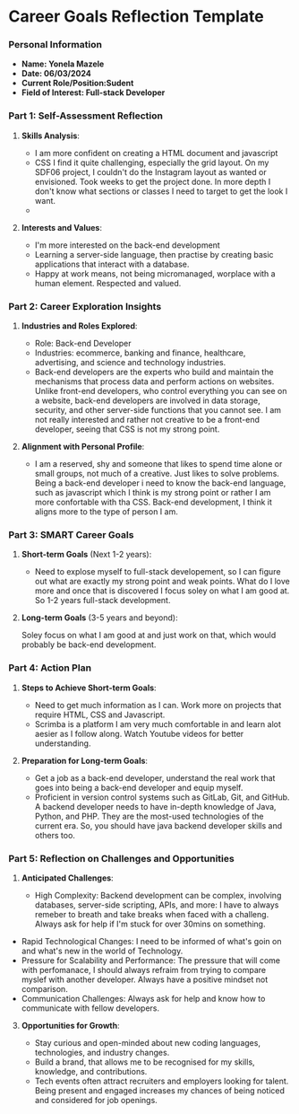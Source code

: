 
# Career Goals Reflection Template


### Personal Information

- **Name: Yonela Mazele**
- **Date: 06/03/2024**
- **Current Role/Position:Sudent**
- **Field of Interest: Full-stack Developer**

### Part 1: Self-Assessment Reflection

1. **Skills Analysis**:
    
    - I am more confident on creating a HTML document and javascript
    - CSS I find it quite challenging, especially the grid layout. On my SDF06 project, I couldn't do the Instagram layout as wanted or envisioned. Took weeks to get the project done. In more depth I don't know what sections or classes I need to target to get the look I want.
    - 
2. **Interests and Values**:
    
    - I'm more interested on the back-end development
    - Learning a server-side language, then practise by creating basic applications that interact with a database.
    - Happy at work means, not being micromanaged, worplace with a human element. Respected and valued. 

### Part 2: Career Exploration Insights

1. **Industries and Roles Explored**:
    
    - Role: Back-end Developer
    - Industries: ecommerce, banking and finance, healthcare, advertising, and science and technology industries.
    - Back-end developers are the experts who build and maintain the mechanisms that process data and perform actions on websites. Unlike front-end developers, who control everything you can see on a website, back-end developers are involved in data storage, security, and other server-side functions that you cannot see. I am not really interested and rather not creative to be a front-end developer, seeing that CSS is not my strong point.
    
2. **Alignment with Personal Profile**:

    - I am a reserved, shy and someone that likes to spend time alone or small groups, not much of a creative. Just likes to solve problems. Being a back-end developer i need to know the back-end language, such as javascript which I think is my strong point or rather I am more confortable with tha CSS. Back-end development, I think it aligns more to the type of person I am. 

### Part 3: SMART Career Goals

1. **Short-term Goals** (Next 1-2 years):
    
    - Need to explose myself to full-stack developement, so I can figure out what are exactly my strong point and weak points. What do I love more and once that is discovered I focus soley on what I am good at. So 1-2 years full-stack development.
      
2. **Long-term Goals** (3-5 years and beyond):
    
   Soley focus on what I am good at and just work on that, which would probably be back-end development.

### Part 4: Action Plan

1. **Steps to Achieve Short-term Goals**:
    
    - Need to get much information as I can. Work more on projects that require HTML, CSS and Javascript.
    - Scrimba is a platform I am very much comfortable in and learn alot aesier as I follow along. Watch Youtube videos for better understanding.

2. **Preparation for Long-term Goals**:
    
    - Get a job as a back-end developer, understand the real work that goes into being a back-end developer and equip myself. 
    - Proficient in version control systems such as GitLab, Git, and GitHub. A backend developer needs to have in-depth knowledge of Java, Python, and PHP. They are the most-used technologies of the current era. So, you should have java backend developer skills and others too.

### Part 5: Reflection on Challenges and Opportunities

1. **Anticipated Challenges**:
   
    - High Complexity: Backend development can be complex, involving databases, server-side scripting, APIs, and more: I have to always remeber to breath and take breaks when faced with a challeng. Always ask for help if I'm stuck for over 30mins on something. 
- Rapid Technological Changes: I need to be informed of what's goin on and what's new in the world of Technology.
- Pressure for Scalability and Performance: The pressure that will come with perfomanace, I should always refraim from trying to compare myslef with another developer. Always have a positive mindset not comparison. 
- Communication Challenges: Always ask for help and know how to communicate with fellow developers.

3. **Opportunities for Growth**:
    
    - Stay curious and open-minded about new coding languages, technologies, and industry changes.
    - Build a brand, that allows me to be recognised for my skills, knowledge, and contributions.
    - Tech events often attract recruiters and employers looking for talent. Being present and engaged increases my chances of being noticed and considered for job openings.
      



